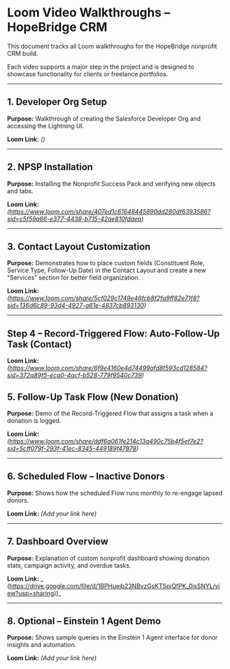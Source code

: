 # Loom Video Walkthroughs – HopeBridge CRM

This document tracks all Loom walkthroughs for the HopeBridge nonprofit CRM build.

Each video supports a major step in the project and is designed to showcase functionality for clients or freelance portfolios.

---

## 1. Developer Org Setup


**Purpose:** Walkthrough of creating the Salesforce Developer Org and accessing the Lightning UI.

**Loom Link:** _()_  


---

## 2. NPSP Installation

**Purpose:** Installing the Nonprofit Success Pack and verifying new objects and tabs.

**Loom Link:** _(https://www.loom.com/share/407ed1c61648445890dd280df6393586?sid=c5f59a66-e377-4438-b715-42ae810fdaea)_  




---
## 3. Contact Layout Customization

**Purpose:** Demonstrates how to place custom fields (Constituent Role, Service Type, Follow-Up Date) in the Contact Layout and create a new “Services” section for better field organization.


**Loom Link:** _(https://www.loom.com/share/5cf029c1749e46fcb8f2fa9ff82e71f8?sid=136d6c89-93d4-4927-a61e-4837cb893130)_  



---
## Step 4 – Record-Triggered Flow: Auto-Follow-Up Task (Contact)

**Loom Link:** _(https://www.loom.com/share/6f9e4160e4d74499afd8f593cd128584?sid=372a89f5-eca0-4acf-b528-779f9540c739)_  


## 5. Follow-Up Task Flow (New Donation)

**Purpose:** Demo of the Record-Triggered Flow that assigns a task when a donation is logged.


**Loom Link:** _(https://www.loom.com/share/ddf6a061fe214c13a490c75b4f5ef7e2?sid=5cff079f-293f-41ec-8345-449189f47878)_  



---

## 6. Scheduled Flow – Inactive Donors

**Purpose:** Shows how the scheduled Flow runs monthly to re-engage lapsed donors.

**Loom Link:** _(Add your link here)_  




---

## 7. Dashboard Overview

**Purpose:** Explanation of custom nonprofit dashboard showing donation stats, campaign activity, and overdue tasks.


**Loom Link:** _ (https://drive.google.com/file/d/1BPHuejb23NBvzGsKTSpjQfPK_0isSNYL/view?usp=sharing))_  



---

## 8. Optional – Einstein 1 Agent Demo

**Purpose:** Shows sample queries in the Einstein 1 Agent interface for donor insights and automation.


**Loom Link:** _(Add your link here)_  




